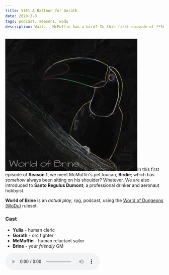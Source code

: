 ```yaml
---
title: S1E1 A Balloon for Gorath
date: 2020-3-8
tags: podcast, season1, wodu
description: Wait... McMuffin has a bird? In this first episode of **Season 1**, we meet McMuffin's pet toucan, **Birdie**; which has _somehow_ always been sitting on his shoulder? Whatever. We are also introduced to **Santo Regulus Dumont**; a professional drinker and aeronaut hobbyist.
---
```


![thumb](assets/images/season1/image.png)In this first episode of **Season 1**, we meet McMuffin's pet toucan, **Birdie**; which has _somehow_ always been sitting on his shoulder? Whatever. We are also introduced to **Santo Regulus Dumont**; a professional drinker and aeronaut hobbyist.

**World of Brine** is an _actual play_, rpg, podcast, using the [World of Dungeons (WoDu)](http://www.onesevendesign.com/dw/world_of_dungeons_1979.pdf) ruleset.

<break>

### Cast
- **Yulia** - human cleric
- **Gorath** - orc fighter
- **McMuffin** - human reluctant sailor
- **Brine** - your _friendly_ GM

<audio controls src="https://archive.org/download/s1e9-cloud_city/s1e1-a_balloon_for_gorath.mp3"></audio>

